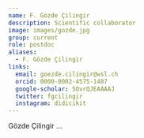 ```yaml
---
name: F. Gözde Çilingir
description: Scientific collaborator
image: images/gozde.jpg
group: current
role: postdoc
aliases:
  - F. Gözde Çilingir
links:
  email: goezde.cilingir@wsl.ch
  orcid: 0000-0002-4575-1487
  google-scholar: 5OvrQJEAAAAJ
  twitter: fgcilingir
  instagram: didicikit
---
```


Gözde Çilingir ...